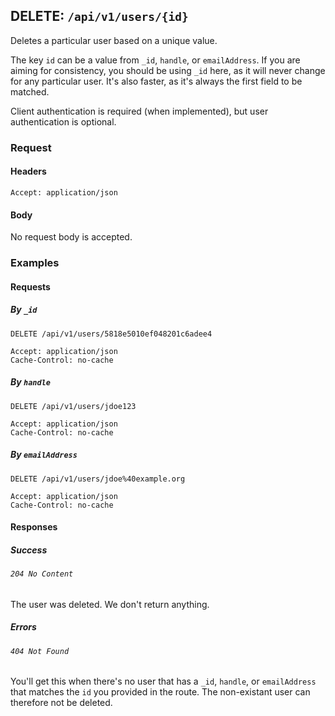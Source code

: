 ## DELETE: ```/api/v1/users/{id}```

Deletes a particular user based on a unique value.

The key ```id``` can be a value from ```_id```, ```handle```, or
```emailAddress```. If you are aiming for consistency, you should
be using ```_id``` here, as it will never change for any particular
user. It's also faster, as it's always the first field to be matched.

Client authentication is required (when implemented), but user
authentication is optional.

### Request

#### Headers

```Accept: application/json```

#### Body

No request body is accepted.

### Examples

#### Requests

##### By ```_id```
```
DELETE /api/v1/users/5818e5010ef048201c6adee4

Accept: application/json
Cache-Control: no-cache
```

##### By ```handle```
```
DELETE /api/v1/users/jdoe123

Accept: application/json
Cache-Control: no-cache
```

##### By ```emailAddress```
```
DELETE /api/v1/users/jdoe%40example.org

Accept: application/json
Cache-Control: no-cache
```

#### Responses


##### Success

###### ```204 No Content```
The user was deleted. We don't return anything.

##### Errors

###### ```404 Not Found```
You'll get this when there's no user that has a ```_id```, ```handle```,
or ```emailAddress``` that matches the ```id``` you provided in the
route. The non-existant user can therefore not be deleted.
